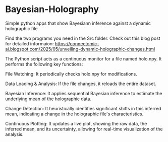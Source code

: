 # Bayesian-Holography
Simple python apps that show Bayesiann inference against a dynamic holographic file

Find the two programs you need in the Src folder.
Check out this blog post for detailed informaion: https://connectomic-ai.blogspot.com/2025/05/unveiling-dynamic-holographic-changes.html

The Python script acts as a continuous monitor for a file named holo.npy. It performs the following key functions:

File Watching: It periodically checks holo.npy for modifications.

Data Loading & Analysis: If the file changes, it reloads the entire dataset.

Bayesian Inference: It applies sequential Bayesian inference to estimate the underlying mean of the holographic data.

Change Detection: It heuristically identifies significant shifts in this inferred mean, indicating a change in the holographic file's characteristics.

Continuous Plotting: It updates a live plot, showing the raw data, the inferred mean, and its uncertainty, allowing for real-time visualization of the analysis.
